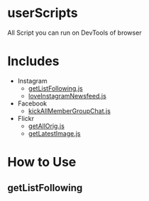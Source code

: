 # userScripts
All Script you can run on DevTools of browser

# Includes
* Instagram
  * [getListFollowing.js]()
  * [loveInstagramNewsfeed.js]()
* Facebook
  * [kickAllMemberGroupChat.js]()
* Flickr
  * [getAllOrig.js]()
  * [getLatestImage.js]()
  
# How to Use

## getListFollowing

